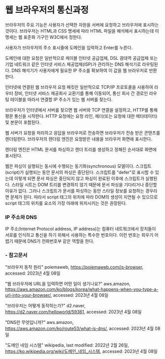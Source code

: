 # 웹 브라우저의 통신과정

브라우저의 주요 기능은 사용자가 선택한 자원을 서버에 요청하고 브라우저에 표시하는 것이다. 브라우저는 HTML과 CSS 명세에 따라 HTML 파일을 해석해서 표시하는데 이 명세는 웹 표준화 기구인 W3C에서 정한다.

사용자가 브라우저의 주소 표시줄에 도메인을 입력하고 Enter를 누른다.

도메인에 대한 요청은 일반적으로 케이블 인터넷 공급업체, DSL 광대역 공급업체 또는 기업 네트워크 같은 인터넷 서비스 제공업체(ISP)가 관리하는 DNS 해석기로 라우팅된다. DNS 해석기가 사용자에게 필요한 IP 주소를 확보하여 이 값을 웹 브라우저로 반환한다.

인터넷에 연결된 웹 브라우저 요청 패킷은 일반적으로 TCP/IP 프로토콜을 사용하여 라우터 장비, 인터넷 서비스 제공회사 교환기를 통해 이동되어, 통신 회사 간 경로인 라우팅 테이블을 따라서 연결할 IP 주소가 있는 웹 서버를 찾는다.

브라우저가 인터넷에서 서버를 찾으면 웹 서버와 TCP 연결을 설정하고, HTTP를 통해 평문 통신을 시작한다. HTTP 요청에는 요청 라인, 헤더(또는 요청에 대한 메타데이터) 및 본문이 포함된다.

웹 서버가 요청을 처리하고 응답을 브라우저로 전송하면 브라우저가 전송 받은 콘텐츠를 렌더링한다. 브라우저의 렌더링 엔진은 요청받은 내용을 브라우저 화면에 표시한다.

렌더링 엔진은 HTML 문서를 파싱하고 렌더 트리를 생성하고 정해진 순서대로 화면에 표시된다.

웹은 파싱이 실행되는 동시에 수행되는 동기화(synchronous) 모델이다. 스크립트(script)가 실행되는 동안 문서의 파싱은 중단된다. 스크립트를 "defer"로 표시할 수 있는데 이렇게 되면 문서 파싱은 중단되지 않고 파싱이 완료된 이후에 스크립트가 실행된다. 스타일 시트는 DOM 트리를 변경하지 않기 때문에 문서 파싱을 기다리거나 중단할 이유가 없다. 그러나 스크립트가 문서를 파싱하는 동안 스타일 정보를 요청하는 경우라면 문제가 된다. 따라서 script 태그의 위치에 따라 DOM의 생성이 지연될 수 있으므로 script 태그의 위치를 요소의 가장 아래에 위치시키는 것은 권장된다.

### IP 주소와 DNS
IP 주소(Internet Protocol address, IP address)는 컴퓨터 네트워크에서 장치들이 서로를 인식하고 통신을 하기 위해서 사용하는 특수한 번호이다. 이런 번호는 외우기 어렵기 때문에 DNS가 전화번호부 같은 역할을 한다.

### - 참고문서

"브라우저 동작 원리" poiemaweb, https://poiemaweb.com/js-browser, accessed: 2023년 4월 08일

"웹 브라우저에 URL을 입력하면 어떤 일이 생기나요?" aws.amazon, https://aws.amazon.com/ko/blogs/korea/what-happens-when-you-type-a-url-into-your-browser/, accessed: 2023년 4월 08일

"브라우저는 어떻게 동작하는가?" d2.naver, https://d2.naver.com/helloworld/59361, accessed: 2023년 4월 08일

"DNS란 무엇입니까?" aws.amazon, https://aws.amazon.com/ko/route53/what-is-dns/, accessed: 2023년 4월 08일

"도메인 네임 시스템" wikipedia, last modified: 2022년 2월 26일, https://ko.wikipedia.org/wiki/도메인_네임_시스템, accessed: 2023년 4월 08일


<Comment />